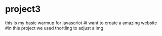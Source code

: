 # project3
this is my basic warmup for javascriot
#i want to create a amazing website
#in this project we used thortling to adjust a img
